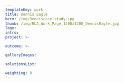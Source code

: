 ```yaml
---
templateKey: work
title: Dennis Eagle
hero: /img/Denniscase-study.jpg
thumb: /img/RLA_Work_Page_1200x1200_DennisEagle.jpg
logo: 
intro: 
project: >-

outcome: >-

galleryImages:

solutionsList:

weighting: 0
---
```

